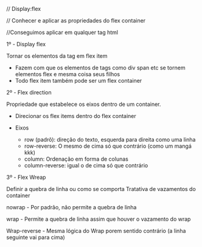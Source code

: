 // Display:flex

// Conhecer e aplicar as propriedades do flex container

//Conseguimos aplicar em qualquer tag html

1º - Display flex

Tornar os elementos da tag em flex item
- Fazem com que os elementos de tags como div span etc se tornem elementos flex e mesma coisa seus filhos
- Todo flex item também pode ser um flex container


2º - Flex direction

Propriedade que estabelece os eixos dentro de um container.
- Direcionar os flex items dentro do flex container

- Eixos
    - row (padrõ): direção do texto, esquerda para direita como uma linha
    - row-reverse: O mesmo de cima só que contrário (como um mangá kkk)
    - column: Ordenação em forma de colunas
    - column-reverse: igual o de cima só que contrário


3º - Flex Wreap

Definir a quebra de linha ou como se comporta
Tratativa de vazamentos do container

nowrap
    - Por padrão, não permite a quebra de linha

wrap
    - Permite a quebra de linha assim que houver o vazamento do wrap

Wrap-reverse
    - Mesma lógica do Wrap porem sentido contrário (a linha seguinte vai para cima)